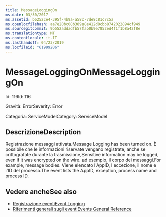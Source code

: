 ```yaml
---
title: MessageLoggingOn
ms.date: 03/30/2017
ms.assetid: b6252ce4-395f-4b9a-a58c-7de8c81c7c5a
ms.openlocfilehash: aa7e20bc08b389a8e412d8cbb8742022894cf949
ms.sourcegitcommit: 9b552addadfb57fab0b9e7852ed4f1f1b8a42f8e
ms.translationtype: MT
ms.contentlocale: it-IT
ms.lasthandoff: 04/23/2019
ms.locfileid: "61999206"
---
```

# <a name="messageloggingon"></a><span data-ttu-id="7ff0e-102">MessageLoggingOn</span><span class="sxs-lookup"><span data-stu-id="7ff0e-102">MessageLoggingOn</span></span>
<span data-ttu-id="7ff0e-103">Id: 116</span><span class="sxs-lookup"><span data-stu-id="7ff0e-103">Id: 116</span></span>  
  
 <span data-ttu-id="7ff0e-104">Gravità: Error</span><span class="sxs-lookup"><span data-stu-id="7ff0e-104">Severity: Error</span></span>  
  
 <span data-ttu-id="7ff0e-105">Categoria: ServiceModel</span><span class="sxs-lookup"><span data-stu-id="7ff0e-105">Category: ServiceModel</span></span>  
  
## <a name="description"></a><span data-ttu-id="7ff0e-106">Descrizione</span><span class="sxs-lookup"><span data-stu-id="7ff0e-106">Description</span></span>  
 <span data-ttu-id="7ff0e-107">Registrazione messaggi attivata.</span><span class="sxs-lookup"><span data-stu-id="7ff0e-107">Message Logging has been turned on.</span></span> <span data-ttu-id="7ff0e-108">È possibile che le informazioni riservate vengano registrate, anche se crittografate durante la trasmissione,</span><span class="sxs-lookup"><span data-stu-id="7ff0e-108">Sensitive information may be logged, even if it was encrypted on the wire.</span></span> <span data-ttu-id="7ff0e-109">ad esempio, il corpo dei messaggi.</span><span class="sxs-lookup"><span data-stu-id="7ff0e-109">For example, message bodies.</span></span> <span data-ttu-id="7ff0e-110">Viene elencato l'AppID, l'eccezione, il nome e l'ID del processo.</span><span class="sxs-lookup"><span data-stu-id="7ff0e-110">The event lists the AppID, exception, process name and process ID.</span></span>  
  
## <a name="see-also"></a><span data-ttu-id="7ff0e-111">Vedere anche</span><span class="sxs-lookup"><span data-stu-id="7ff0e-111">See also</span></span>

- [<span data-ttu-id="7ff0e-112">Registrazione eventi</span><span class="sxs-lookup"><span data-stu-id="7ff0e-112">Event Logging</span></span>](../../../../../docs/framework/wcf/diagnostics/event-logging/index.md)
- [<span data-ttu-id="7ff0e-113">Riferimenti generali sugli eventi</span><span class="sxs-lookup"><span data-stu-id="7ff0e-113">Events General Reference</span></span>](../../../../../docs/framework/wcf/diagnostics/event-logging/events-general-reference.md)
